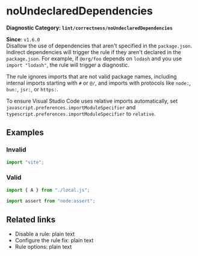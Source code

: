 # noUndeclaredDependencies

**Diagnostic Category: `lint/correctness/noUndeclaredDependencies`**

**Since**: `v1.6.0`  
Disallow the use of dependencies that aren't specified in the `package.json`. Indirect dependencies will trigger the rule if they aren't declared in the `package.json`. For example, if `@org/foo` depends on `lodash` and you use `import "lodash"`, the rule will trigger a diagnostic.

The rule ignores imports that are not valid package names, including internal imports starting with `#` or `@/`, and imports with protocols like `node:`, `bun:`, `jsr:`, or `https:`.

To ensure Visual Studio Code uses relative imports automatically, set `javascript.preferences.importModuleSpecifier` and `typescript.preferences.importModuleSpecifier` to `relative`.

## Examples

### Invalid

```js
import "vite";
```

### Valid

```js
import { A } from "./local.js";
```

```js
import assert from "node:assert";
```

## Related links

- Disable a rule: plain text
- Configure the rule fix: plain text
- Rule options: plain text